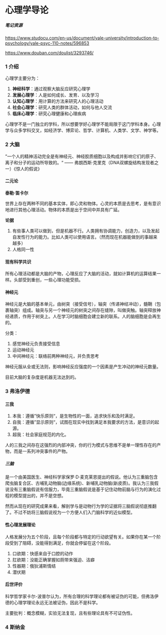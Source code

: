 # 心理学导论

##### 笔记资源

https://www.studocu.com/en-us/document/yale-university/introduction-to-psychology/yale-psyc-110-notes/596853

https://www.douban.com/doulist/3293746/

### 1 介绍

心理学主要分为：

1. **神经科学**：通过观察大脑反应研究心理学
2. **发展心理学**：人是如何成长、发育、以及学习
3. **认知心理学**：用计算的方法来研究人的心理活动
4. **社会心理学**：研究人类的群体活动，如何与他人交流
5. **临床心理学**：研究心理健康和心理疾病

心理学不是一门独立的学科，所以想要学好心理学不能局限于这门学科本身。心理学与众多学科交叉，如经济学、博弈论、哲学、计算机、人类学、文学、神学等。



### 2 大脑

”一个人的精神活动完全是有神经元、神经胶质细胞以及构成并影响它们的原子、离子和分子的运动所导致的。“ —— 弗朗西斯·克里克（DNA双螺旋结构发现者之一）《惊人的假说》

#### 二元论

**泰勒·笛卡尔**

世界上存在两种不同的基本实体，即心灵和物体。心灵的本质是去思考，是有意识地进行其他心理活动。物体的本质是出于空间中并具有广延。

**论据**

1. 有些事人类可以做到，但是机器不行。人类拥有协调能力，创造力，以及发起自发性行为的能力。比如人类可以使用语言。（然而现在机器能做到的事越来越多）
2. 人格同一性

#### 现有科学共识

所有心理活动都是大脑的产物，心理反应了大脑的活动，就如计算机的运算结果一样。头部受到重创，一些心理功能受损。

#### 神经元

神经元是大脑的基本单元，由树突（接受信号），轴突（传递神经冲动），髓鞘（包裹轴突）组成。轴突与另一个神经元的树突之间存在缝隙，叫做突触。轴突释放神经递质，作用于树突上。人在学习时脑细胞会建立新的联系。人的脑细胞是会再生的。

分类：

1. 感觉神经元负责接受信息
2. 运动神经元
3. 中间神经元：联络前两种神经元，并负责思考

神经元服从全或无法则，影响神经反应强度的一个因素是产生冲动的神经元数量。

目前大脑的复杂度是机器无法达到的。



### 3 弗洛伊德

#### 三我

1. 本我：遵循”快乐原则“，是生物性的一面，追求快乐和及时满足。
2. 自我：遵循”显示原则“，试图在现实中找到满足本我要求的方法，是意识的起源。
3. 超我：社会家庭规范的内化。

人的三我之间存在这强烈的内部冲突，你的行为模式与思维不是单一理性存在的产物，而是一系列冲突事件的产物。

##### 三脑

是一个由美国医生、神经科学家保罗·D·麦克莱恩提出的假说。他认为三重脑包含爬虫脑复合区、古哺乳动物脑(边缘系统)、新哺乳动物脑(新皮质)。我认为三我假说没有三重脑假说有信服力，毕竟三重脑假说是基于记住动物前脑与行为的演化过程的模型提出的，并不是空想。

然而从现在的研究成果来看，解剖学与是动物行为学的证据将三脑假说彻底推翻了。不过不妨将三脑假说视为一个方便人们入门脑科学的近似模型。

#### 性心理发展理论

人格发展分为五个阶段，且每个阶段都与特定的行动欲望有关。如果你在某一个阶段受到了阻碍，没能得到满足，你就会停留在这个阶段。

1. 口欲期：快感来自于口腔的动作
2. 肛欲期：没能正确掌握如厕带来强迫、洁癖
3. 性器期：俄狄浦斯情结
4. 潜伏期

#### 后世评价

科学哲学家卡尔-波普尔认为，所有合理的科学理论都有被证伪的可能，但弗洛伊德的心理学理论永远无法被证伪，因此不是科学。

主要批判：概念模糊，实验无法复现，且有些理论具有不可证伪性。



### 4 斯纳金
















